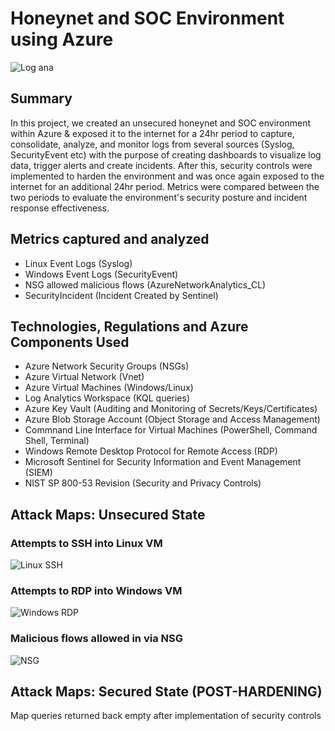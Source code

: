 # Honeynet and SOC Environment using Azure

![Log ana](https://github.com/emeka789/SiemLab/assets/99328320/5e785f6b-fa0e-4a5e-be95-69e9777b7299)

## Summary

In this project, we created an unsecured honeynet and SOC environment within Azure & exposed it to the internet for a 24hr period to capture, consolidate, analyze, and monitor logs from several sources (Syslog, SecurityEvent etc) with the purpose of creating dashboards to visualize log data, trigger alerts and create incidents. After this, security controls were implemented to harden the environment and was once again exposed to the internet for an additional 24hr period. Metrics were compared between the two periods to evaluate the environment's security posture and incident response effectiveness.

## Metrics captured and analyzed

- Linux Event Logs (Syslog)
- Windows Event Logs (SecurityEvent)
- NSG allowed malicious flows (AzureNetworkAnalytics_CL)
- SecurityIncident (Incident Created by Sentinel)

## Technologies, Regulations and Azure Components Used
- Azure Network Security Groups (NSGs)
- Azure Virtual Network (Vnet)
- Azure Virtual Machines (Windows/Linux)
- Log Analytics Workspace (KQL queries)
- Azure Key Vault (Auditing and Monitoring of Secrets/Keys/Certificates) 
- Azure Blob Storage Account (Object Storage and Access Management)
- Commnand Line Interface for Virtual Machines (PowerShell, Command Shell, Terminal)
- Windows Remote Desktop Protocol for Remote Access (RDP)
- Microsoft Sentinel for Security Information and Event Management (SIEM)
- NIST SP 800-53 Revision (Security and Privacy Controls)

## Attack Maps: Unsecured State

### Attempts to SSH into Linux VM
![Linux SSH](https://github.com/emeka789/emeka789/assets/99328320/15323529-2c39-457c-9bc5-39d00deb1c1d)

### Attempts to RDP into Windows VM
![Windows RDP](https://github.com/emeka789/emeka789/assets/99328320/5c4683eb-2e66-4ccb-ad25-4fc4922491b0)

### Malicious flows allowed in via NSG
![NSG](https://github.com/emeka789/emeka789/assets/99328320/ce49c11a-78a6-41be-9fad-be8bb0524ebc)

## Attack Maps: Secured State (POST-HARDENING)
  Map queries returned back empty after implementation of security controls
  



